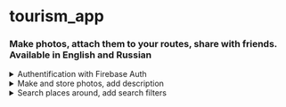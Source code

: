 # tourism_app
### Make photos, attach them to your routes, share with friends. Available in English and Russian


<details><summary>Authentification with Firebase Auth</summary>
<p>

<p align="left">
<img src="https://user-images.githubusercontent.com/118269028/216836609-4057e575-52b2-4edb-8e18-530401779cc0.jpg" width=30% height=30%>
 </p>

</p>
</details>

<details><summary>Make and store photos, add description</summary>
<p>

<p align="left">
<img src="https://user-images.githubusercontent.com/118269028/216836612-aa3b0373-7566-42bd-a763-ba1462debca4.jpg" width=30% height=30%>
 </p>

</p>
</details>

<details><summary>Search places around, add search filters </summary>
<p>

<p align="left">
<img src="https://user-images.githubusercontent.com/118269028/216836614-e99039d5-f4b2-4fc5-8214-1700f8344f92.jpg" width=30% height=30%>
 </p>

</p>
</details>
